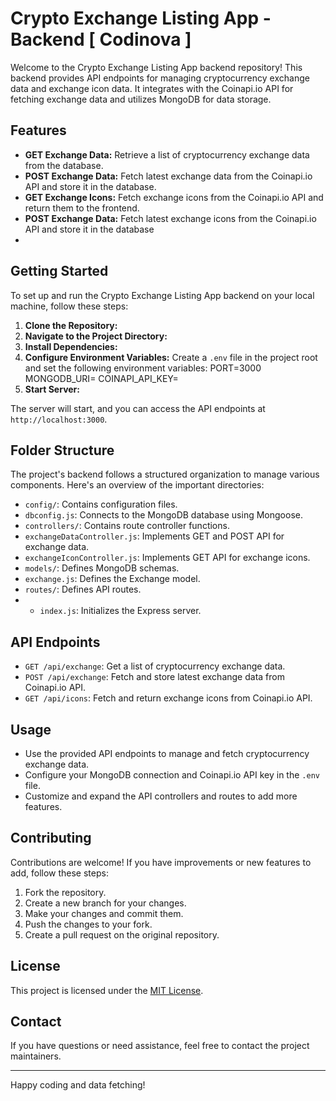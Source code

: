 # Crypto Exchange Listing App - Backend [ Codinova ]

Welcome to the Crypto Exchange Listing App backend repository! This backend provides API endpoints for managing cryptocurrency exchange data and exchange icon data. It integrates with the Coinapi.io API for fetching exchange data and utilizes MongoDB for data storage.

## Features

- **GET Exchange Data:** Retrieve a list of cryptocurrency exchange data from the database.
- **POST Exchange Data:** Fetch latest exchange data from the Coinapi.io API and store it in the database.
- **GET Exchange Icons:** Fetch exchange icons from the Coinapi.io API and return them to the frontend.
- **POST Exchange Data:** Fetch latest exchange icons from the Coinapi.io API and store it in the database
- 
## Getting Started

To set up and run the Crypto Exchange Listing App backend on your local machine, follow these steps:

1. **Clone the Repository:**
2. **Navigate to the Project Directory:**
3. **Install Dependencies:**
4. **Configure Environment Variables:**
Create a `.env` file in the project root and set the following environment variables:
PORT=3000
MONGODB_URI=<your-mongodb-connection-uri>
COINAPI_API_KEY=<your-coinapi-api-key>
5. **Start Server:**


The server will start, and you can access the API endpoints at `http://localhost:3000`.

## Folder Structure

The project's backend follows a structured organization to manage various components. Here's an overview of the important directories:

- `config/`: Contains configuration files.
- `dbconfig.js`: Connects to the MongoDB database using Mongoose.
- `controllers/`: Contains route controller functions.
- `exchangeDataController.js`: Implements GET and POST API for exchange data.
- `exchangeIconController.js`: Implements GET API for exchange icons.
- `models/`: Defines MongoDB schemas.
- `exchange.js`: Defines the Exchange model.
- `routes/`: Defines API routes.
- - `index.js`: Initializes the Express server.

## API Endpoints

- `GET /api/exchange`: Get a list of cryptocurrency exchange data.
- `POST /api/exchange`: Fetch and store latest exchange data from Coinapi.io API.
- `GET /api/icons`: Fetch and return exchange icons from Coinapi.io API.

## Usage

- Use the provided API endpoints to manage and fetch cryptocurrency exchange data.
- Configure your MongoDB connection and Coinapi.io API key in the `.env` file.
- Customize and expand the API controllers and routes to add more features.

## Contributing

Contributions are welcome! If you have improvements or new features to add, follow these steps:

1. Fork the repository.
2. Create a new branch for your changes.
3. Make your changes and commit them.
4. Push the changes to your fork.
5. Create a pull request on the original repository.

## License

This project is licensed under the [MIT License](LICENSE).

## Contact

If you have questions or need assistance, feel free to contact the project maintainers.

---

Happy coding and data fetching!

